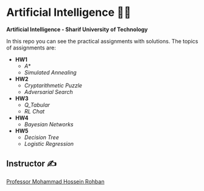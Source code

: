 # Artificial Intelligence 🤖🧠

**Artificial Intelligence - Sharif University of Technology**

In this repo you can see the practical assignments with solutions. The topics of assignments are:


* **HW1**
    * *A**
    * *Simulated Annealing*
* **HW2** 
    * *Cryptarithmetic Puzzle*
    * *Adversarial Search*
* **HW3**
    * *Q_Tabular*
    * *RL Chat*
* **HW4**
    * *Bayesian Networks*
* **HW5**
    * *Decision Tree*
    * *Logistic Regression*


## Instructor ✍
[Professor Mohammad Hossein Rohban](https://www.linkedin.com/in/mohammad-hossein-rohban-75567677/?originalSubdomain=ir)

